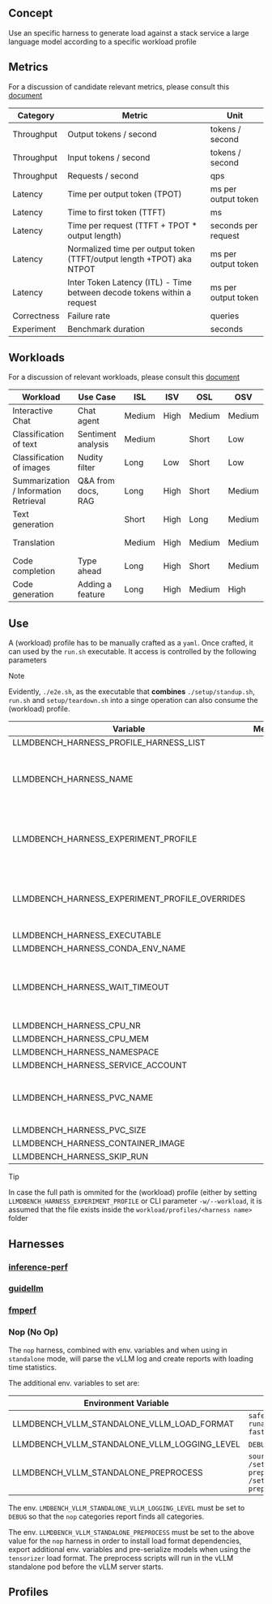 ## Concept
Use an specific harness to generate load against a stack service a large language model according to a specific workload profile

## Metrics
For a discussion of candidate relevant metrics, please consult this [document](https://docs.google.com/document/d/1SpSp1E6moa4HSrJnS4x3NpLuj88sMXr2tbofKlzTZpk/edit?resourcekey=0-ob5dR-AJxLQ5SvPlA4rdsg&tab=t.0#heading=h.qmzyorj64um1)

| Category | Metric | Unit |
| ---------| ------- | ----- |
| Throughput | Output tokens / second | tokens / second |
| Throughput | Input tokens / second | tokens / second |
| Throughput | Requests / second | qps |
| Latency    | Time per output token (TPOT) | ms per output token |
| Latency    | Time to first token (TTFT) | ms |
| Latency    | Time per request (TTFT + TPOT * output length) | seconds per request |
| Latency    | Normalized time per output token (TTFT/output length +TPOT) aka NTPOT | ms per output token |
| Latency    | Inter Token Latency (ITL) - Time between decode tokens within a request | ms per output token |
| Correctness | Failure rate | queries |
| Experiment | Benchmark duration | seconds |

## Workloads
For a discussion of relevant workloads, please consult this [document](https://docs.google.com/document/d/1Ia0oRGnkPS8anB4g-_XPGnxfmOTOeqjJNb32Hlo_Tp0/edit?tab=t.0)

| Workload                               | Use Case            | ISL    | ISV   | OSL    | OSV    | OSP    | Latency   |
| -------------------------------------- | ------------------- | ------ | ----- | ------ | ------ | ------ | ----------|
| Interactive Chat                       | Chat agent          | Medium | High  | Medium | Medium | Medium | Per token |
| Classification of text                 | Sentiment analysis  | Medium |       | Short  | Low    | High   | Request   |
| Classification of images               | Nudity filter       | Long   | Low   | Short  | Low    | High   | Request   |
| Summarization / Information Retrieval  | Q&A from docs, RAG  | Long   | High  | Short  | Medium | Medium | Per token |
| Text generation                        |                     | Short  | High  | Long   | Medium | Low    | Per token |
| Translation                            |                     | Medium | High  | Medium | Medium | High   | Per token |
| Code completion                        | Type ahead          | Long   | High  | Short  | Medium | Medium | Request   |
| Code generation                        | Adding a feature    | Long   | High  | Medium | High   | Medium | Request   |

## Use
A (workload) profile has to be manually crafted as a `yaml`. Once crafted, it can used by the `run.sh` executable. It access is controlled by the following parameters

> [!NOTE]
> Evidently, `./e2e.sh`, as the executable that **combines** `./setup/standup.sh`, `run.sh` and `setup/teardown.sh` into a singe operation can also consume the (workload) profile.

| Variable                                       | Meaning                                        | Note                                                |
| ---------------------------------------------  | ---------------------------------------------- | --------------------------------------------------- |
| LLMDBENCH_HARNESS_PROFILE_HARNESS_LIST         |                                                |                                                     |
| LLMDBENCH_HARNESS_NAME                         |                                                | Can be overriden with CLI parameter `-l/--harness`  |
| LLMDBENCH_HARNESS_EXPERIMENT_PROFILE           |                                                | Can be overriden with CLI parameter `-w/--workload` |
| LLMDBENCH_HARNESS_EXPERIMENT_PROFILE_OVERRIDES |                                                | Can be overriden with CLI parameter `-o/--overrides`|
| LLMDBENCH_HARNESS_EXECUTABLE                   |                                                |                                                     |
| LLMDBENCH_HARNESS_CONDA_ENV_NAME               |                                                |                                                     |
| LLMDBENCH_HARNESS_WAIT_TIMEOUT                 |                                                | Can be overriden with CLI parameter `-s/--wait      |
| LLMDBENCH_HARNESS_CPU_NR                       |                                                |                                                     |
| LLMDBENCH_HARNESS_CPU_MEM                      |                                                |                                                     |
| LLMDBENCH_HARNESS_NAMESPACE                    |                                                |                                                     |
| LLMDBENCH_HARNESS_SERVICE_ACCOUNT              |                                                |                                                     |
| LLMDBENCH_HARNESS_PVC_NAME                     |                                                | Can be overriden with CLI parameter `-k/--pvc`      |
| LLMDBENCH_HARNESS_PVC_SIZE                     |                                                |                                                     |
| LLMDBENCH_HARNESS_CONTAINER_IMAGE              |                                                |                                                     |
| LLMDBENCH_HARNESS_SKIP_RUN                     |                                                |                                                     |

> [!TIP]
> In case the full path is ommited for the (workload) profile (either by setting `LLMDBENCH_HARNESS_EXPERIMENT_PROFILE` or CLI parameter `-w/--workload`, it is assumed that the file exists inside the `workload/profiles/<harness name>` folder


## Harnesses

### [inference-perf](https://github.com/kubernetes-sigs/inference-perf)

### [guidellm](https://github.com/vllm-project/guidellm.git)

### [fmperf](https://github.com/fmperf-project/fmperf)

### Nop (No Op)

The `nop` harness, combined with env. variables and when using in `standalone` mode, will parse the vLLM log and create reports with
loading time statistics.

The additional env. variables to set are:

| Environment Variable                         | Example Values  |
| -------------------------------------------- | -------------- |
| LLMDBENCH_VLLM_STANDALONE_VLLM_LOAD_FORMAT   | `safetensors, tensorizer, runai_streamer, fastsafetensors` |
| LLMDBENCH_VLLM_STANDALONE_VLLM_LOGGING_LEVEL | `DEBUG, INFO, WARNING` etc |
| LLMDBENCH_VLLM_STANDALONE_PREPROCESS         | `source /setup/preprocess/standalone-preprocess.sh ; /setup/preprocess/standalone-preprocess.py` |

The env. `LMDBENCH_VLLM_STANDALONE_VLLM_LOGGING_LEVEL` must be set to `DEBUG` so that the `nop` categories report finds all categories.

The env. `LLMDBENCH_VLLM_STANDALONE_PREPROCESS` must be set to the above value for the `nop` harness in order to install load format
dependencies, export additional env. variables and pre-serialize models when using the `tensorizer` load format.
The preprocess scripts will run in the vLLM standalone pod before the vLLM server starts.

## Profiles